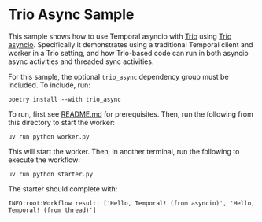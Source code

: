 # Trio Async Sample

This sample shows how to use Temporal asyncio with [Trio](https://trio.readthedocs.io) using
[Trio asyncio](https://trio-asyncio.readthedocs.io). Specifically it demonstrates using a traditional Temporal client
and worker in a Trio setting, and how Trio-based code can run in both asyncio async activities and threaded sync
activities.

For this sample, the optional `trio_async` dependency group must be included. To include, run:

    poetry install --with trio_async

To run, first see [README.md](../README.md) for prerequisites. Then, run the following from this directory to start the
worker:

    uv run python worker.py

This will start the worker. Then, in another terminal, run the following to execute the workflow:

    uv run python starter.py

The starter should complete with:

    INFO:root:Workflow result: ['Hello, Temporal! (from asyncio)', 'Hello, Temporal! (from thread)']